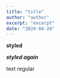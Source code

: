 ```yaml
---
title: "title"
author: "author"
excerpt: "excerpt"
date: "2024-04-24"
---
```


**styled**

***styled again***

text regular


